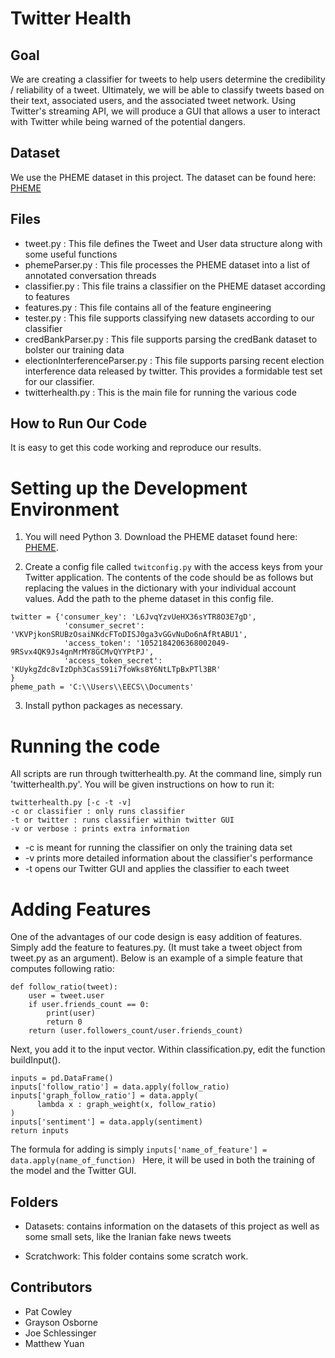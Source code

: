 # Twitter Health


## Goal
We are creating a classifier for tweets to help users determine the credibility / reliability of a tweet. Ultimately, we will be able to classify tweets based on their text, associated users, and the associated tweet network. Using Twitter's streaming API, we will produce a GUI that allows a user to interact with Twitter while being warned of the potential dangers.


## Dataset
We use the PHEME dataset in this project. The dataset can be found here: [PHEME](https://figshare.com/articles/PHEME_rumour_scheme_dataset_journalism_use_case/2068650)

## Files
- tweet.py : This file defines the Tweet and User data structure along with some useful functions
- phemeParser.py : This file processes the PHEME dataset into a list of annotated conversation threads
- classifier.py : This file trains a classifier on the PHEME dataset according to features
- features.py : This file contains all of the feature engineering
- tester.py : This file supports classifying new datasets according to our classifier
- credBankParser.py : This file supports parsing the credBank dataset to bolster our training data
- electionInterferenceParser.py : This file supports parsing recent election interference data released by twitter. This provides a formidable test set for our classifier.
- twitterhealth.py : This is the main file for running the various code

## How to Run Our Code
It is easy to get this code working and reproduce our results.

# Setting up the Development Environment
1. You will need Python 3. Download the PHEME dataset found here: [PHEME](https://figshare.com/articles/PHEME_rumour_scheme_dataset_journalism_use_case/2068650).

2. Create a config file called `twitconfig.py` with the access keys from your Twitter application. The contents of the code should be as follows but replacing the values in the dictionary with your individual account values. Add the path to the pheme dataset in this config file.
~~~~
twitter = {'consumer_key': 'L6JvqYzvUeHX36sYTR8O3E7gD',
            'consumer_secret': 'VKVPjkonSRUBzOsaiNKdcFToDISJ0ga3vGGvNuDo6nAfRtABU1',
            'access_token': '1052184206368002049-9RSvx4QK9Js4gnMrMY8GCMvQYYPtPJ',
            'access_token_secret': 'KUykgZdc8vIzDph3CasS91i7foWks8Y6NtLTpBxPTl3BR'
}
pheme_path = 'C:\\Users\\EECS\\Documents'
~~~~

3. Install python packages as necessary.

# Running the code
All scripts are run through twitterhealth.py. At the command line, simply run 'twitterhealth.py'. You will be given instructions on how to run it:
~~~~
twitterhealth.py [-c -t -v]
-c or classifier : only runs classifier
-t or twitter : runs classifier within twitter GUI
-v or verbose : prints extra information
~~~~

- -c is meant for running the classifier on only the training data set
- -v prints more detailed information about the classifier's performance
- -t opens our Twitter GUI and applies the classifier to each tweet

# Adding Features
One of the advantages of our code design is easy addition of features. Simply add the feature to features.py. (It must take a tweet object from tweet.py as an argument). Below is an example of a simple feature that computes following ratio:

~~~~
def follow_ratio(tweet):
    user = tweet.user
    if user.friends_count == 0:
        print(user)
        return 0
    return (user.followers_count/user.friends_count)
~~~~

Next, you add it to the input vector. Within classification.py, edit the function buildInput().

~~~~
inputs = pd.DataFrame()
inputs['follow_ratio'] = data.apply(follow_ratio)
inputs['graph_follow_ratio'] = data.apply(
      lambda x : graph_weight(x, follow_ratio)
)
inputs['sentiment'] = data.apply(sentiment)
return inputs
~~~~~

The formula for adding is simply `inputs['name_of_feature'] = data.apply(name_of_function) ` Here, it will be used in both the training of the model and the Twitter GUI.

## Folders
- Datasets: contains information on the datasets of this project as well as some small sets, like the Iranian fake news tweets

- Scratchwork: This folder contains some scratch work.
## Contributors
- Pat Cowley
- Grayson Osborne
- Joe Schlessinger
- Matthew Yuan
